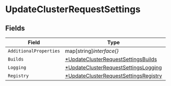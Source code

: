 # UpdateClusterRequestSettings


## Fields

| Field                                                                                                | Type                                                                                                 | Required                                                                                             | Description                                                                                          |
| ---------------------------------------------------------------------------------------------------- | ---------------------------------------------------------------------------------------------------- | ---------------------------------------------------------------------------------------------------- | ---------------------------------------------------------------------------------------------------- |
| `AdditionalProperties`                                                                               | map[string]*interface{}*                                                                             | :heavy_minus_sign:                                                                                   | N/A                                                                                                  |
| `Builds`                                                                                             | [*UpdateClusterRequestSettingsBuilds](../../models/shared/updateclusterrequestsettingsbuilds.md)     | :heavy_minus_sign:                                                                                   | N/A                                                                                                  |
| `Logging`                                                                                            | [*UpdateClusterRequestSettingsLogging](../../models/shared/updateclusterrequestsettingslogging.md)   | :heavy_minus_sign:                                                                                   | N/A                                                                                                  |
| `Registry`                                                                                           | [*UpdateClusterRequestSettingsRegistry](../../models/shared/updateclusterrequestsettingsregistry.md) | :heavy_minus_sign:                                                                                   | N/A                                                                                                  |